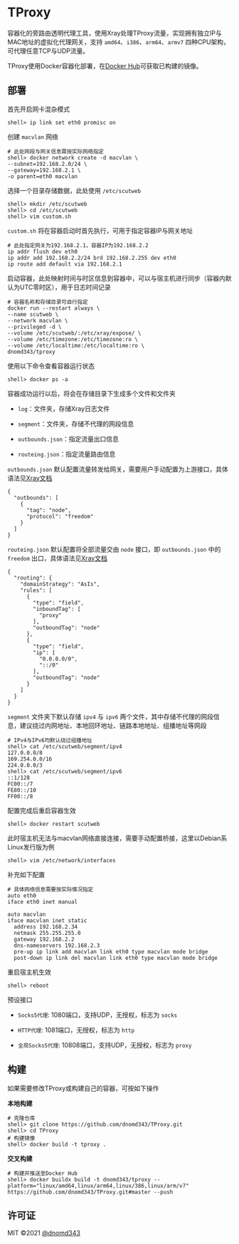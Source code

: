 # TProxy

容器化的旁路由透明代理工具，使用Xray处理TProxy流量，实现拥有独立IP与MAC地址的虚拟化代理网关，支持 `amd64`、`i386`、`arm64`、`armv7` 四种CPU架构，可代理任意TCP与UDP流量。

TProxy使用Docker容器化部署，在[Docker Hub](https://hub.docker.com/repository/docker/dnomd343/tproxy)可获取已构建的镜像。

## 部署

首先开启网卡混杂模式

```
shell> ip link set eth0 promisc on
```

创建 `macvlan` 网络

```
# 此处网段与网关信息需按实际网络指定
shell> docker network create -d macvlan \
--subnet=192.168.2.0/24 \
--gateway=192.168.2.1 \
-o parent=eth0 macvlan
```

选择一个目录存储数据，此处使用 `/etc/scutweb`

```
shell> mkdir /etc/scutweb
shell> cd /etc/scutweb
shell> vim custom.sh
```

`custom.sh` 将在容器启动时首先执行，可用于指定容器IP与网关地址

```
# 此处指定网关为192.168.2.1，容器IP为192.168.2.2
ip addr flush dev eth0
ip addr add 192.168.2.2/24 brd 192.168.2.255 dev eth0
ip route add default via 192.168.2.1
```

启动容器，此处映射时间与时区信息到容器中，可以与宿主机进行同步（容器内默认为UTC零时区），用于日志时间记录

```
# 容器名称和存储目录可自行指定
docker run --restart always \
--name scutweb \
--network macvlan \
--privileged -d \
--volume /etc/scutweb/:/etc/xray/expose/ \
--volume /etc/timezone:/etc/timezone:ro \
--volume /etc/localtime:/etc/localtime:ro \
dnomd343/tproxy
```

使用以下命令查看容器运行状态

```
shell> docker ps -a
```

容器成功运行以后，将会在存储目录下生成多个文件和文件夹

+ `log`：文件夹，存储Xray日志文件

+ `segment`：文件夹，存储不代理的网段信息

+ `outbounds.json`：指定流量出口信息

+ `routeing.json`：指定流量路由信息

`outbounds.json` 默认配置流量转发给网关，需要用户手动配置为上游接口，具体语法见[Xray文档](https://xtls.github.io/config/base/outbounds/)

```
{
  "outbounds": [
    {
      "tag": "node",
      "protocol": "freedom"
    }
  ]
}
```

`routeing.json` 默认配置将全部流量交由 `node` 接口，即 `outbounds.json` 中的 `freedom` 出口，具体语法见[Xray文档](https://xtls.github.io/config/base/routing/)

```
{
  "routing": {
    "domainStrategy": "AsIs",
    "rules": [
      {
        "type": "field",
        "inboundTag": [
          "proxy"
        ],
        "outboundTag": "node"
      },
      {
        "type": "field",
        "ip": [
          "0.0.0.0/0",
          "::/0"
        ],
        "outboundTag": "node"
      }
    ]
  }
}
```

`segment` 文件夹下默认存储 `ipv4` 与 `ipv6` 两个文件，其中存储不代理的网段信息，建议绕过内网地址、本地回环地址、链路本地地址、组播地址等网段

```
# IPv4与IPv6均默认绕过组播地址
shell> cat /etc/scutweb/segment/ipv4
127.0.0.0/8
169.254.0.0/16
224.0.0.0/3
shell> cat /etc/scutweb/segment/ipv6
::1/128
FC00::/7
FE80::/10
FF00::/8
```

配置完成后重启容器生效

```
shell> docker restart scutweb
```

此时宿主机无法与macvlan网络直接连接，需要手动配置桥接，这里以Debian系Linux发行版为例

```
shell> vim /etc/network/interfaces
```

补充如下配置

```
# 具体网络信息需要按实际情况指定
auto eth0
iface eth0 inet manual

auto macvlan
iface macvlan inet static
  address 192.168.2.34
  netmask 255.255.255.0
  gateway 192.168.2.2
  dns-nameservers 192.168.2.3
  pre-up ip link add macvlan link eth0 type macvlan mode bridge
  post-down ip link del macvlan link eth0 type macvlan mode bridge
```

重启宿主机生效

```
shell> reboot
```

预设接口

+ `Socks5代理`: 1080端口，支持UDP，无授权，标志为 `socks`

+ `HTTP代理`: 1081端口，无授权，标志为 `http`

+ `全局Socks5代理`: 10808端口，支持UDP，无授权，标志为 `proxy`

## 构建

如果需要修改TProxy或构建自己的容器，可按如下操作

**本地构建**

```
# 克隆仓库
shell> git clone https://github.com/dnomd343/TProxy.git
shell> cd TProxy
# 构建镜像
shell> docker build -t tproxy .
```

**交叉构建**

```
# 构建并推送至Docker Hub
shell> docker buildx build -t dnomd343/tproxy --platform="linux/amd64,linux/arm64,linux/386,linux/arm/v7" https://github.com/dnomd343/TProxy.git#master --push
```

## 许可证

MIT ©2021 [@dnomd343](https://github.com/dnomd343)
